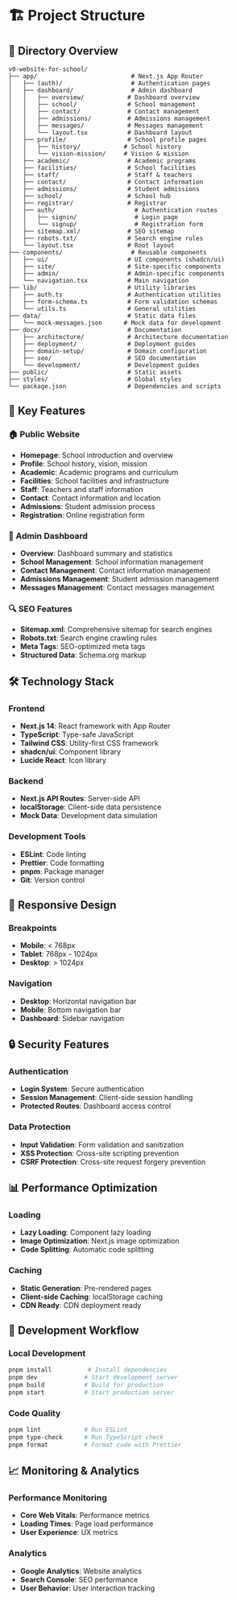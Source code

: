 # 🏗️ Project Structure

## 📁 Directory Overview

```
v0-website-for-school/
├── app/                          # Next.js App Router
│   ├── (auth)/                   # Authentication pages
│   ├── dashboard/                # Admin dashboard
│   │   ├── overview/            # Dashboard overview
│   │   ├── school/              # School management
│   │   ├── contact/             # Contact management
│   │   ├── admissions/          # Admissions management
│   │   ├── messages/            # Messages management
│   │   └── layout.tsx           # Dashboard layout
│   ├── profile/                 # School profile pages
│   │   ├── history/            # School history
│   │   └── vision-mission/     # Vision & mission
│   ├── academic/                # Academic programs
│   ├── facilities/              # School facilities
│   ├── staff/                   # Staff & teachers
│   ├── contact/                 # Contact information
│   ├── admissions/              # Student admissions
│   ├── school/                  # School hub
│   ├── registrar/               # Registrar
│   ├── auth/                      # Authentication routes
│   │   ├── signin/                # Login page
│   │   └── signup/                # Registration form
│   ├── sitemap.xml/             # SEO sitemap
│   ├── robots.txt/              # Search engine rules
│   └── layout.tsx               # Root layout
├── components/                   # Reusable components
│   ├── ui/                      # UI components (shadcn/ui)
│   ├── site/                    # Site-specific components
│   ├── admin/                   # Admin-specific components
│   └── navigation.tsx           # Main navigation
├── lib/                         # Utility libraries
│   ├── auth.ts                  # Authentication utilities
│   ├── form-schema.ts           # Form validation schemas
│   └── utils.ts                 # General utilities
├── data/                        # Static data files
│   └── mock-messages.json      # Mock data for development
├── docs/                        # Documentation
│   ├── architecture/            # Architecture documentation
│   ├── deployment/              # Deployment guides
│   ├── domain-setup/            # Domain configuration
│   ├── seo/                     # SEO documentation
│   └── development/             # Development guides
├── public/                      # Static assets
├── styles/                      # Global styles
└── package.json                 # Dependencies and scripts
```

## 🎯 Key Features

### 🏠 Public Website
- **Homepage**: School introduction and overview
- **Profile**: School history, vision, mission
- **Academic**: Academic programs and curriculum
- **Facilities**: School facilities and infrastructure
- **Staff**: Teachers and staff information
- **Contact**: Contact information and location
- **Admissions**: Student admission process
- **Registration**: Online registration form

### 🔧 Admin Dashboard
- **Overview**: Dashboard summary and statistics
- **School Management**: School information management
- **Contact Management**: Contact information management
- **Admissions Management**: Student admission management
- **Messages Management**: Contact messages management

### 🔍 SEO Features
- **Sitemap.xml**: Comprehensive sitemap for search engines
- **Robots.txt**: Search engine crawling rules
- **Meta Tags**: SEO-optimized meta tags
- **Structured Data**: Schema.org markup

## 🛠️ Technology Stack

### Frontend
- **Next.js 14**: React framework with App Router
- **TypeScript**: Type-safe JavaScript
- **Tailwind CSS**: Utility-first CSS framework
- **shadcn/ui**: Component library
- **Lucide React**: Icon library

### Backend
- **Next.js API Routes**: Server-side API
- **localStorage**: Client-side data persistence
- **Mock Data**: Development data simulation

### Development Tools
- **ESLint**: Code linting
- **Prettier**: Code formatting
- **pnpm**: Package manager
- **Git**: Version control

## 📱 Responsive Design

### Breakpoints
- **Mobile**: < 768px
- **Tablet**: 768px - 1024px
- **Desktop**: > 1024px

### Navigation
- **Desktop**: Horizontal navigation bar
- **Mobile**: Bottom navigation bar
- **Dashboard**: Sidebar navigation

## 🔒 Security Features

### Authentication
- **Login System**: Secure authentication
- **Session Management**: Client-side session handling
- **Protected Routes**: Dashboard access control

### Data Protection
- **Input Validation**: Form validation and sanitization
- **XSS Protection**: Cross-site scripting prevention
- **CSRF Protection**: Cross-site request forgery prevention

## 📊 Performance Optimization

### Loading
- **Lazy Loading**: Component lazy loading
- **Image Optimization**: Next.js image optimization
- **Code Splitting**: Automatic code splitting

### Caching
- **Static Generation**: Pre-rendered pages
- **Client-side Caching**: localStorage caching
- **CDN Ready**: CDN deployment ready

## 🧪 Development Workflow

### Local Development
```bash
pnpm install          # Install dependencies
pnpm dev             # Start development server
pnpm build           # Build for production
pnpm start           # Start production server
```

### Code Quality
```bash
pnpm lint            # Run ESLint
pnpm type-check      # Run TypeScript check
pnpm format          # Format code with Prettier
```

## 📈 Monitoring & Analytics

### Performance Monitoring
- **Core Web Vitals**: Performance metrics
- **Loading Times**: Page load performance
- **User Experience**: UX metrics

### Analytics
- **Google Analytics**: Website analytics
- **Search Console**: SEO performance
- **User Behavior**: User interaction tracking
